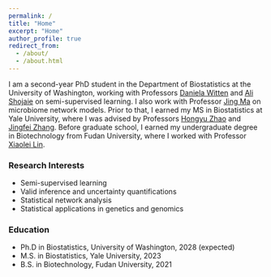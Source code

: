 ```yaml
---
permalink: /
title: "Home"
excerpt: "Home"
author_profile: true
redirect_from: 
  - /about/
  - /about.html
---
```


I am a second-year PhD student in the Department of Biostatistics at the University of Washington, working with Professors [Daniela Witten](https://www.danielawitten.com/) and [Ali Shojaie](https://faculty.washington.edu/ashojaie/) on semi-supervised learning. I also work with Professor [Jing Ma](https://drjingma.com/) on microbiome network models. Prior to that, I earned my MS in Biostatistics at Yale University, where I was advised by Professors [Hongyu Zhao](https://zhaocenter.org/) and [Jingfei Zhang](https://sites.google.com/view/ejzhang/home?authuser=0). Before graduate school, I earned my undergraduate degree in Biotechnology from Fudan University, where I worked with Professor [Xiaolei Lin](https://xiaolei-lin.github.io/).

### Research Interests
* Semi-supervised learning
* Valid inference and uncertainty quantifications
* Statistical network analysis
* Statistical applications in genetics and genomics

### Education
* Ph.D in Biostatistics, University of Washington, 2028 (expected)
* M.S. in Biostatistics, Yale University, 2023
* B.S. in Biotechnology, Fudan University, 2021
